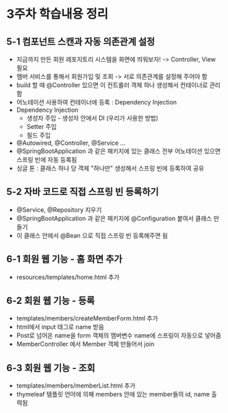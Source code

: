 # 3주차 학습내용 정리
## 5-1 컴포넌트 스캔과 자동 의존관계 설정
- 지금까지 만든 회원 레포지토리 시스템을 화면에 띄워보자! -> Controller, View 필요
- 멤버 서비스를 통해서 회원가입 및 조회 -> 서로 의존관계를 설정해 주어야 함
- build 할 때 @Controller 있으면 이 컨트롤러 객체 하나 생성해서 컨테이너로 관리함
- 어노테이션 사용하여 컨테이너에 등록 : Dependency Injection
- Dependency Injection
  - 생성자 주입 - 생성자 안에서 DI (우리가 사용한 방법)
  - Setter 주입
  - 필드 주입
- @Autowired, @Controller, @Service ...
- @SpringBootApplication 과 같은 패키지에 있는 클래스 전부 어노테이션 있으면 스프링 빈에 자동 등록됨
- 싱글 톤 : 클래스 하나 당 객체 "하나만" 생성해서 스프링 빈에 등록하여 공유

## 5-2 자바 코드로 직접 스프링 빈 등록하기
- @Service, @Repository 지우기
- @SpringBootApplication 과 같은 패키지에 @Configuration 붙여서 클래스 만들기
- 이 클래스 안에서 @Bean 으로 직접 스프링 빈 등록해주면 됨

## 6-1 회원 웹 기능 - 홈 화면 추가
- resources/templates/home.html 추가

## 6-2 회원 웹 기능 - 등록
- templates/members/createMemberForm.html 추가
- html에서 input 태그로 name 받음
- Post로 넘어온 name을 form 객체의 멤버변수 name에 스프링이 자동으로 넣어줌
- MemberController 에서 Member 객체 만들어서 join

## 6-3 회원 웹 기능 - 조회
- templates/members/memberList.html 추가
- thymeleaf 템플릿 언어에 의해 members 안에 있는 member들의 id, name 출력됨